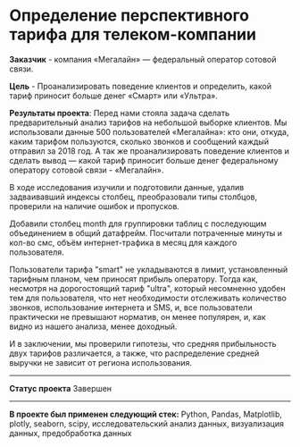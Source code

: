 # Определение перспективного тарифа для телеком-компании

**Заказчик** - компания «Мегалайн» — федеральный оператор сотовой связи.

**Цель** -  Проанализировать поведение клиентов и определить, какой тариф приносит больше денег «Смарт» или «Ультра».

**Результаты проекта**: 
Перед нами стояла задача сделать предварительный анализ тарифов на небольшой выборке клиентов. Мы использовали данные 500 пользователей «Мегалайна»: кто они, откуда, каким тарифом пользуются, сколько звонков и сообщений каждый отправил за 2018 год. А так же проанализировать поведение клиентов и сделать вывод — какой тариф приносит больше денег федеральному оператору сотовой связи - «Мегалайн».

В ходе исследования изучили и подготовили данные, удалив задваивавший индексы столбец, преобразовали типы столбцов, проверили на наличие ошибок и пропусков.

Добавили столбец month для группировки таблиц с последующим объединением в общий датафрейм. Посчитали потраченные минуты и кол-во смс, объём интернет-трафика в месяц для каждого пользователя.

Пользователи тарифа "smart" не укладываются в лимит, установленный тарифным планом, чем приносят прибыль оператору. Тогда как, несмотря на дорогостоящий тариф "ultra", который несомненно удобен тем для пользователя, что нет необходимости отслеживать количество звонков, использование интернета и SMS, и, все пользователи практически не превышают норматив, он менее популярен, и, как видно из нашего анализа, менее доходный.

И в заключении, мы проверили гипотезы, что средняя прибыльность двух тарифов различается, а также, что распределение средней выручки не зависит от региона использования.
***
**Статус проекта**
Завершен
***
**В проекте был применен следующий стек:**
Python, Pandas, Matplotlib, plotly, seaborn, scipy, исследовательский анализ данных, визуализация данных, предобработка данных




```python

```
